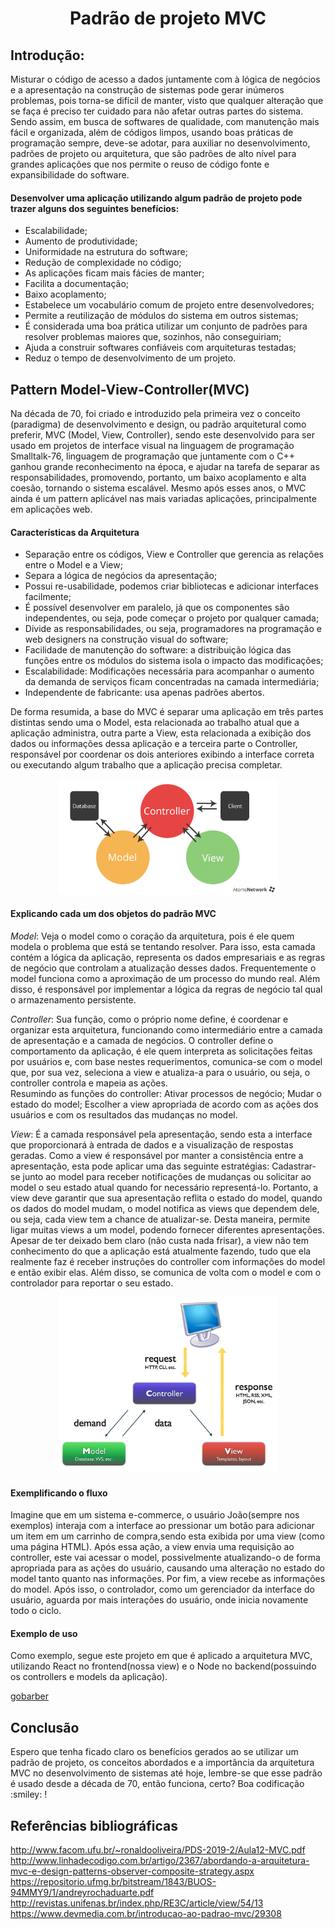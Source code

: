 <h1 align="center"> Padrão de projeto MVC </h1>

## Introdução:
<p>
Misturar o código de acesso a dados juntamente com à lógica de negócios e a apresentação na construção de sistemas pode gerar inúmeros problemas, pois
torna-se difícil de manter, visto que qualquer alteração que se faça é preciso ter cuidado para não afetar outras partes do sistema.<br>
Sendo assim, em  busca de softwares de qualidade, com manutenção mais fácil e organizada, além de códigos limpos, usando boas práticas de programação sempre,
deve-se  adotar, para auxiliar no desenvolvimento, padrões de projeto ou arquitetura, que são padrões de alto nível para grandes aplicações que nos permite o reuso de código fonte e expansibilidade do software.
  
#### Desenvolver uma aplicação utilizando algum padrão de projeto pode trazer alguns dos seguintes benefícios: 
- Escalabilidade;
- Aumento de produtividade;
- Uniformidade na estrutura do software;
- Redução de complexidade no código;
- As aplicações ficam mais fácies de manter;
- Facilita a documentação;
- Baixo acoplamento;
- Estabelece um vocabulário comum de projeto entre desenvolvedores;
- Permite a reutilização de módulos do sistema em outros sistemas;
- É considerada uma boa prática utilizar um conjunto de padrões para resolver problemas maiores que, sozinhos, não conseguiriam;
- Ajuda a construir softwares confiáveis com arquiteturas testadas;
- Reduz o tempo de desenvolvimento de um projeto.
</p>

## Pattern Model-View-Controller(MVC)
<p> 
Na década de 70, foi criado e introduzido pela primeira vez o conceito (paradigma) de desenvolvimento e design, ou padrão arquitetural como preferir, MVC (Model, View, Controller), sendo este desenvolvido para ser usado em projetos de interface visual na linguagem de programação Smalltalk-76, linguagem de programação que juntamente com o C++ ganhou grande reconhecimento na época, e ajudar na tarefa de separar as responsabilidades,  promovendo, portanto, um baixo acoplamento e alta coesão, tornando o sistema escalável.     
Mesmo após esses anos, o MVC ainda é um pattern aplicável nas mais variadas aplicações, principalmente em aplicações web.

#### Características da Arquitetura
- Separação entre os códigos, View e Controller que gerencia as relações entre  o Model e a View;
- Separa a lógica de negócios da apresentação;
- Possui re-usabilidade, podemos criar bibliotecas e adicionar interfaces facilmente;
- É possível desenvolver em paralelo, já que os componentes são independentes, ou seja, pode começar o projeto por qualquer camada;
- Divide as responsabilidades, ou seja, programadores na programação e web designers na construção visual do software;
- Facilidade de manutenção do software: a distribuição lógica das funções entre os módulos do sistema isola o impacto das modificações;
- Escalabilidade: Modificações necessária para acompanhar o aumento da demanda de serviços ficam concentradas na camada intermediária;
- Independente de fabricante: usa apenas padrões abertos.

De forma resumida, a base do MVC é separar uma aplicação em três partes distintas sendo uma o Model, esta relacionada ao trabalho atual que a aplicação administra, outra parte a View, esta relacionada a exibição dos dados ou informações dessa aplicação e a terceira parte o Controller, responsável por coordenar os dois anteriores exibindo a interface correta ou executando algum trabalho que a aplicação precisa completar.

<p align="center">
<img src="./images/arquitetura_mvc.png" width=70%>
</p>

#### Explicando cada um dos objetos do padrão MVC 
  
*Model*: Veja o model como o coração da arquitetura, pois é ele quem modela o problema que está se tentando resolver. Para isso, esta camada contém a 
lógica da aplicação, representa os dados empresariais e as regras de negócio que controlam a atualização desses dados. 
Frequentemente o model funciona como a aproximação de um processo do mundo real. Além disso, é responsável por implementar a lógica da regras de negócio tal qual o 
armazenamento persistente.<br>

*Controller*: Sua função, como o próprio nome define, é coordenar e organizar esta arquitetura, funcionando como intermediário entre a camada de apresentação e a camada de negócios.
O controller define o comportamento da aplicação, é ele quem interpreta as solicitações feitas por usuários e, com base nestes requerimentos, comunica-se com o model que, por sua vez, seleciona a view e atualiza-a para o usuário, ou seja, o controller controla e mapeia as ações. <br>
Resumindo as funções do controller: 
Ativar processos de negócio;
Mudar o estado do model;
Escolher a view apropriada de acordo com as ações dos usuários e com os resultados das mudanças no model.<br>

*View*: É a camada responsável pela apresentação, sendo esta a interface que proporcionará à entrada de dados e a visualização de respostas geradas.
Como a view é  responsável por manter a consistência entre a apresentação, esta pode aplicar uma das seguinte estratégias: Cadastrar-se junto ao model
para receber notificações de mudanças ou solicitar ao model o seu estado atual quando for necessário representá-lo.
Portanto, a view deve garantir que sua apresentação reflita o estado do model, quando os dados do model mudam, o model notifica as views que 
dependem dele, ou seja, cada view tem a chance de atualizar-se. Desta maneira, permite ligar muitas views a um model, podendo fornecer diferentes apresentações.
Apesar de ter deixado bem claro (não custa nada frisar), a view não tem conhecimento do que a aplicação está atualmente fazendo, tudo que ela realmente faz é receber instruções do controller com informações do model e então exibir elas. Além disso, se comunica de volta com o model e com o controlador para reportar o seu estado.<br>


<p align="center">
<img src="./images/arquitetura_mvc2.png" width=70%>
</p>

 
#### Exemplificando o fluxo
Imagine que em um sistema e-commerce, o usuário João(sempre nos exemplos) interaja com a interface ao pressionar um botão para adicionar um item em um carrinho de compra,sendo esta exibida por uma view (como uma página HTML). Após essa ação, a view envia uma requisição ao controller, este vai acessar o model, possivelmente atualizando-o de forma apropriada para as ações do usuário, causando uma alteração no estado do model tanto quanto nas informações.
Por fim, a view recebe as informações do model. Após isso, o controlador, como um gerenciador da interface do usuário, aguarda por mais interações do usuário, onde inicia novamente todo o ciclo.

#### Exemplo de uso
Como exemplo, segue este projeto em que é aplicado a arquitetura MVC, utilizando React no frontend(nossa view) e o Node no backend(possuindo os  controllers e models da aplicação).

<a href="https://github.com/JoaoVictorfss/gobaber">gobarber</a>
</p>

## Conclusão
<p>
Espero que tenha ficado claro os benefícios gerados ao se utilizar um padrão de projeto, os conceitos abordados e a importância da arquitetura MVC no desenvolvimento de sistemas até hoje, lembre-se que esse padrão é usado desde a década de 70, então funciona, certo? Boa codificação :smiley: !
</p>

## Referências bibliográficas

http://www.facom.ufu.br/~ronaldooliveira/PDS-2019-2/Aula12-MVC.pdf <br>
http://www.linhadecodigo.com.br/artigo/2367/abordando-a-arquitetura-mvc-e-design-patterns-observer-composite-strategy.aspx <br>
https://repositorio.ufmg.br/bitstream/1843/BUOS-94MMY9/1/andreyrochaduarte.pdf <br>
http://revistas.unifenas.br/index.php/RE3C/article/view/54/13 <br>
https://www.devmedia.com.br/introducao-ao-padrao-mvc/29308 <br>
 

 

  
